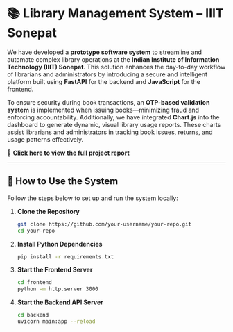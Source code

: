 # 📚 Library Management System – IIIT Sonepat

We have developed a **prototype software system** to streamline and automate complex library operations at the **Indian Institute of Information Technology (IIIT) Sonepat**. This solution enhances the day-to-day workflow of librarians and administrators by introducing a secure and intelligent platform built using **FastAPI** for the backend and **JavaScript** for the frontend.

To ensure security during book transactions, an **OTP-based validation system** is implemented when issuing books—minimizing fraud and enforcing accountability. Additionally, we have integrated **Chart.js** into the dashboard to generate dynamic, visual library usage reports. These charts assist librarians and administrators in tracking book issues, returns, and usage patterns effectively.

📄 [**Click here to view the full project report**](https://github.com/sankhadeeproycbowdhury/LIbraryManagementSystem/blob/main/Report.pdf)

---

## 🚀 How to Use the System

Follow the steps below to set up and run the system locally:

1. **Clone the Repository**
   ```bash
   git clone https://github.com/your-username/your-repo.git
   cd your-repo

2. **Install Python Dependencies**
    ```bash
    pip install -r requirements.txt

3. **Start the Frontend Server**
    ```bash
    cd frontend
    python -m http.server 3000

4. **Start the Backend API Server**
    ```bash
    cd backend
    uvicorn main:app --reload
